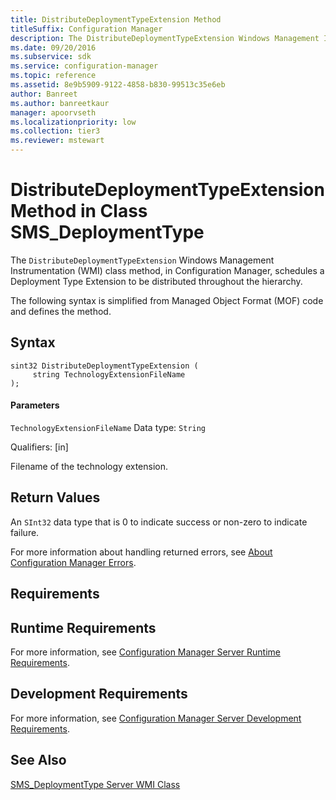 ```yaml
---
title: DistributeDeploymentTypeExtension Method
titleSuffix: Configuration Manager
description: The DistributeDeploymentTypeExtension Windows Management Instrumentation (WMI) class method, in Configuration Manager, schedules a Deployment Type Extension to be distributed throughout the hierarchy.
ms.date: 09/20/2016
ms.subservice: sdk
ms.service: configuration-manager
ms.topic: reference
ms.assetid: 8e9b5909-9122-4858-b830-99513c35e6eb
author: Banreet
ms.author: banreetkaur
manager: apoorvseth
ms.localizationpriority: low
ms.collection: tier3
ms.reviewer: mstewart
---
```

# DistributeDeploymentTypeExtension Method in Class SMS_DeploymentType
The `DistributeDeploymentTypeExtension` Windows Management Instrumentation (WMI) class method, in Configuration Manager, schedules a Deployment Type Extension to be distributed throughout the hierarchy.

 The following syntax is simplified from Managed Object Format (MOF) code and defines the method.

## Syntax

```
sint32 DistributeDeploymentTypeExtension (
     string TechnologyExtensionFileName
);
```

#### Parameters
 `TechnologyExtensionFileName`
 Data type: `String`

 Qualifiers: [in]

 Filename of the technology extension.

## Return Values
 An  `SInt32` data type that is 0 to indicate success or non-zero to indicate failure.

 For more information about handling returned errors, see [About Configuration Manager Errors](../../../develop/core/understand/about-configuration-manager-errors.md).

## Requirements

## Runtime Requirements
 For more information, see [Configuration Manager Server Runtime Requirements](../../../develop/core/reqs/server-runtime-requirements.md).

## Development Requirements
 For more information, see [Configuration Manager Server Development Requirements](../../../develop/core/reqs/server-development-requirements.md).

## See Also
 [SMS_DeploymentType Server WMI Class](../../../develop/reference/apps/sms_deploymenttype-server-wmi-class.md)
